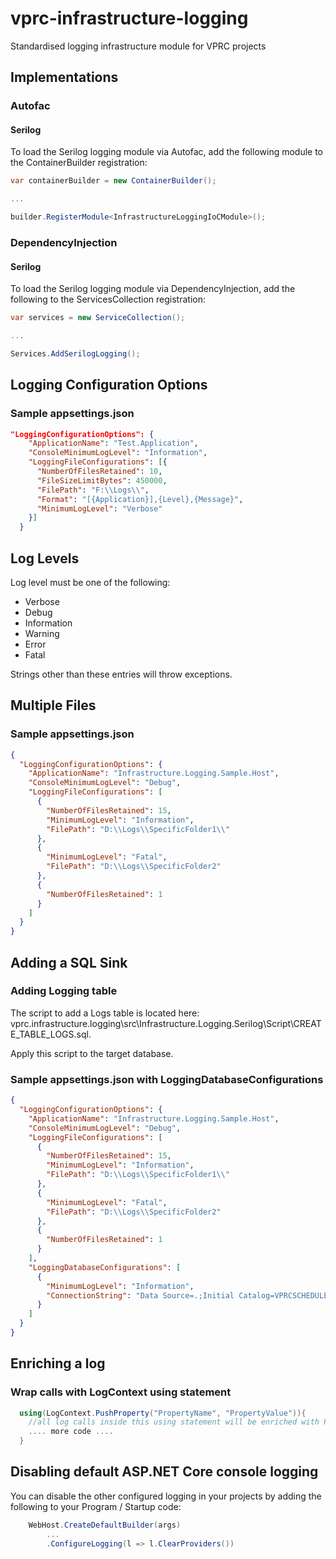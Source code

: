 # vprc-infrastructure-logging

Standardised logging infrastructure module for VPRC projects

## Implementations

### Autofac

#### Serilog

To load the Serilog logging module via Autofac, add the following module to the ContainerBuilder registration:

```C#
var containerBuilder = new ContainerBuilder();

...

builder.RegisterModule<InfrastructureLoggingIoCModule>();
```

### DependencyInjection

#### Serilog

To load the Serilog logging module via DependencyInjection, add the following to the ServicesCollection registration:

```C#
var services = new ServiceCollection();

...

Services.AddSerilogLogging();
```

## Logging Configuration Options

### Sample appsettings.json

```json
"LoggingConfigurationOptions": {
    "ApplicationName": "Test.Application",
    "ConsoleMinimumLogLevel": "Information",
    "LoggingFileConfigurations": [{
      "NumberOfFilesRetained": 10,
	  "FileSizeLimitBytes": 450000,
	  "FilePath": "F:\\Logs\\",
	  "Format": "[{Application}],{Level},{Message}",
      "MinimumLogLevel": "Verbose"
    }]
  }

```

## Log Levels

Log level must be one of the following:

- Verbose
- Debug
- Information
- Warning
- Error
- Fatal

Strings other than these entries will throw exceptions.

## Multiple Files

### Sample appsettings.json

```json
{
  "LoggingConfigurationOptions": {
    "ApplicationName": "Infrastructure.Logging.Sample.Host",
    "ConsoleMinimumLogLevel": "Debug",
    "LoggingFileConfigurations": [
      {
        "NumberOfFilesRetained": 15,
        "MinimumLogLevel": "Information",
        "FilePath": "D:\\Logs\\SpecificFolder1\\"
      },
      {
        "MinimumLogLevel": "Fatal",
        "FilePath": "D:\\Logs\\SpecificFolder2"
      },
      {
        "NumberOfFilesRetained": 1
      }
    ]
  }
}
```

## Adding a SQL Sink

### Adding Logging table

The script to add a Logs table is located here: vprc.infrastructure.logging\src\Infrastructure.Logging.Serilog\Script\CREATE_TABLE_LOGS.sql.

Apply this script to the target database.

### Sample appsettings.json with LoggingDatabaseConfigurations

```json
{
  "LoggingConfigurationOptions": {
    "ApplicationName": "Infrastructure.Logging.Sample.Host",
    "ConsoleMinimumLogLevel": "Debug",
    "LoggingFileConfigurations": [
      {
        "NumberOfFilesRetained": 15,
        "MinimumLogLevel": "Information",
        "FilePath": "D:\\Logs\\SpecificFolder1\\"
      },
      {
        "MinimumLogLevel": "Fatal",
        "FilePath": "D:\\Logs\\SpecificFolder2"
      },
      {
        "NumberOfFilesRetained": 1
      }
    ],
    "LoggingDatabaseConfigurations": [
      {
        "MinimumLogLevel": "Information",
        "ConnectionString": "Data Source=.;Initial Catalog=VPRCSCHEDULE;Integrated Security=true;"
      }
    ]
  }
}
```

## Enriching a log

### Wrap calls with LogContext using statement

```C#
  using(LogContext.PushProperty("PropertyName", "PropertyValue")){
    //all log calls inside this using statement will be enriched with PropertyName
    .... more code ....
  }
```

## Disabling default ASP.NET Core console logging

You can disable the other configured logging in your projects by adding the following to your Program / Startup code:

```C#
	WebHost.CreateDefaultBuilder(args)
		...
		.ConfigureLogging(l => l.ClearProviders())
```
